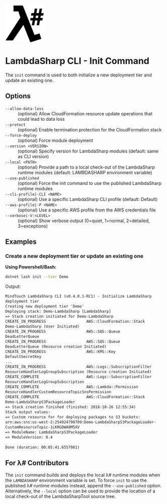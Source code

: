 ![λ#](../../../Docs/LambdaSharp_v2_small.png)

# LambdaSharp CLI - Init Command

The `init` command is used to both initialize a new deployment tier and update an existing one.

## Options

<dl>

<dt><code>--allow-data-loss</code></dt>
<dd>(optional) Allow CloudFormation resource update operations that could lead to data loss</dd>

<dt><code>--protect</code></dt>
<dd>(optional) Enable termination protection for the CloudFormation stack</dd>

<dt><code>--force-deploy</code></dt>
<dd>(optional) Force module deployment</dd>

<dt><code>--version &lt;VERSION&gt;</code></dt>
<dd>(optional) Specify version for LambdaSharp modules (default: same as CLI version)</dd>

<dt><code>--local &lt;PATH&gt;</code></dt>
<dd>(optional) Provide a path to a local check-out of the LambdaSharp runtime modules (default: LAMBDASHARP environment variable)</dd>

<dt><code>--use-published</code></dt>
<dd>(optional) Force the init command to use the published LambdaSharp runtime modules</dd>

<dt><code>--cli-profile|-CLI &lt;NAME&gt;</code></dt>
<dd>(optional) Use a specific LambdaSharp CLI profile (default: Default)</dd>

<dt><code>--aws-profile|-P &lt;NAME&gt;</code></dt>
<dd>(optional) Use a specific AWS profile from the AWS credentials file</dd>

<dt><code>--verbose|-V:&lt;LEVEL&gt;</code></dt>
<dd>(optional) Show verbose output (0=quiet, 1=normal, 2=detailed, 3=exceptions)</dd>

</dl>

## Examples

### Create a new deployment tier or update an existing one

__Using Powershell/Bash:__
```bash
dotnet lash init --tier Demo
```

Output:
```
MindTouch LambdaSharp CLI (v0.4.0.1-RC1) - Initialize LambdaSharp deployment tier
Creating new deployment tier 'Demo'
Deploying stack: Demo-LambdaSharp [LambdaSharp]
=> Stack creation initiated for Demo-LambdaSharp
CREATE_IN_PROGRESS                  AWS::CloudFormation::Stack                              Demo-LambdaSharp (User Initiated)
CREATE_IN_PROGRESS                  AWS::SQS::Queue                                         DeadLetterQueue
CREATE_IN_PROGRESS                  AWS::SQS::Queue                                         DeadLetterQueue (Resource creation Initiated)
CREATE_IN_PROGRESS                  AWS::KMS::Key                                           DefaultSecretKey
...
CREATE_IN_PROGRESS                  AWS::Logs::SubscriptionFilter                           ResourceHandlerLogGroupSubscription (Resource creation Initiated)
CREATE_COMPLETE                     AWS::Logs::SubscriptionFilter                           ResourceHandlerLogGroupSubscription
CREATE_COMPLETE                     AWS::Lambda::Permission                                 ResourceHandlerCustomResourceTopicSnsPermission
CREATE_COMPLETE                     AWS::CloudFormation::Stack                              Demo-LambdaSharpS3PackageLoader
=> Stack creation finished (finished: 2018-10-26 12:55:34)
Stack output values:
=> Custom resource for for deploying packages to S3 buckets: arn:aws:sns:us-west-2:254924790709:Demo-LambdaSharpS3PackageLoader-CustomResourceTopic-1LKRGDWA8M5XV
=> ModuleName: LambdaSharpS3PackageLoader
=> ModuleVersion: 0.4

Done (duration: 00:05:41.6557981)
```

## For λ# Contributors
The `init` command builds and deploys the local λ# runtime modules when the `LAMBDASHARP` environment variable is set. To force `init` to use the published λ# runtime modules instead, append the `--use-published` option. Alternatively, the `--local` option can be used to provide the location of a local check-out of the LambdaSharpTool source tree.

